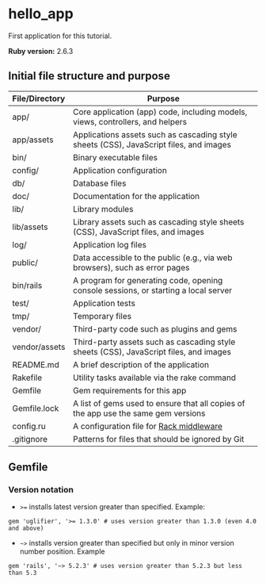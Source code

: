 # hello_app

First application for this tutorial.

**Ruby version:** 2.6.3

## Initial file structure and purpose

| **File/Directory** | **Purpose**                                                                            |
| ------------------ | -------------------------------------------------------------------------------------- |
| app/	             | Core application (app) code, including models, views, controllers, and helpers         |
| app/assets         | Applications assets such as cascading style sheets (CSS), JavaScript files, and images |
| bin/	             | Binary executable files                                                                |
| config/	           | Application configuration                                                              |
| db/    	           | Database files                                                                         |
| doc/	             | Documentation for the application                                                      |
| lib/	             | Library modules                                                                        |
| lib/assets	       | Library assets such as cascading style sheets (CSS), JavaScript files, and images      |
| log/    	         | Application log files                                                                  |
| public/	           | Data accessible to the public (e.g., via web browsers), such as error pages            |
| bin/rails	         | A program for generating code, opening console sessions, or starting a local server    |
| test/		           | Application tests                                                                      |
| tmp/		           | Temporary files                                                                        |
| vendor/		         | Third-party code such as plugins and gems                                              |
| vendor/assets		   | Third-party assets such as cascading style sheets (CSS), JavaScript files, and images  |
| README.md		       | A brief description of the application                                                 |
| Rakefile		       | Utility tasks available via the rake command                                           |
| Gemfile		         | Gem requirements for this app                                                          |
| Gemfile.lock		   | A list of gems used to ensure that all copies of the app use the same gem versions     |
| config.ru		       | A configuration file for [Rack middleware](https://rack.github.io/)                    |
| .gitignore		     | Patterns for files that should be ignored by Git                                       |

## Gemfile
### Version notation

- `>=` installs latest version greater than specified. Example:
```
gem 'uglifier', '>= 1.3.0' # uses version greater than 1.3.0 (even 4.0 and above)
```

- `~>` installs version greater than specified but only in minor version number position. Example
```
gem 'rails', '~> 5.2.3' # uses version greater than 5.2.3 but less than 5.3
```